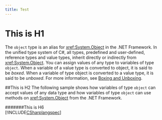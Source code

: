 ```yaml
---
title: Test
---
```


 # This is H1
The  `object` type is an alias for <xref:System.Object> in the .NET Framework. In the unified type system of C#, all types, predefined and user-defined, reference types and value types, inherit directly or indirectly from <xref:System.Object>. You can assign values of any type to variables of type `object`. When a variable of a value type is converted to object, it is said to be *boxed*. When a variable of type object is converted to a value type, it is said to be *unboxed*. For more information, see [Boxing and Unboxing](../../../csharp/programming-guide/types/boxing-and-unboxing.md).  
  
##This is H2
 The following sample shows how variables of type `object` can accept values of any data type and how variables of type `object` can use methods on <xref:System.Object> from the .NET Framework.  
  
#######This is H6  
 [!INCLUDE[CSharplangspec](~/includes/csharplangspec-md.md)]  
